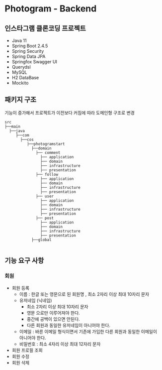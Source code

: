 # Photogram  - Backend

## 인스타그램 클론코딩 프로젝트 

- Java 11
- Spring Boot 2.4.5
- Spring Security
- Spring Data JPA
- Springfox Swagger UI
- Querydsl
- MySQL
- H2 DataBase
- Mockito


## 패키지 구조 

기능이 증가해서 프로젝트가 이전보다 커짐에 따라 도메인형 구조로 변경

```
src
├──main
  ├──java
     ├──com
       ├──cos
          ├──photogramstart
            ├──domain
              ├── comment
                ├── application
                ├── domain
                ├── infrastructure
                ├── presentation
              ├── follow
                ├── application
                ├── domain
                ├── infrastructure
                ├── presentation
              ├── user
                ├── application
                ├── domain
                ├── infrastructure
                ├── presentation
              ├── post
                ├── application
                ├── domain
                ├── infrastructure
                ├── presentation
            ├──global
        
```


## 기능 요구 사항

### 회원

- 회원 등록
  - 이름 : 한글 또는 영문으로 된 회원명 , 최소 2자리 이상 최대 10자리 문자
  - 유저네임 (닉네임) 
    - 최소 2자리 이상 최대 10자리 문자 
    - 영문 으로만 이루어져야 한다.
    - 중간에 공백이 있으면 안된다.
    - 다른 회원과 동일한 유저네임이 아니어야 한다.
  - 이메일 : 바른 이메일 형식이면서 기존에 가입한 다른 회원과 동일한 이메일이 아니어야 한다.
  - 비밀번호 : 최소 4자리 이상 최대 12자리 문자
- 회원 프로필 조회
- 회원 수정
- 회원 삭제
